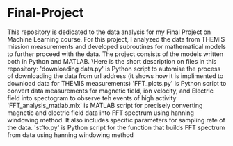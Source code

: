 # Final-Project
This repository is dedicated to the data analysis for my Final Project on Machine Learning course. For this project, I analyzed the data from THEMIS mission measurements and developed subroutines for mathematical models to further proceed with the data.  The project consists of the models written both in Python and MATLAB. \\Here is the short description on files in this repository:
'downloading data.py' is Python script to automise the process of downloading the data from url address (it shows how it is implimented to download data for THEMIS measurements)
'FFT_plots.py' is Python script to convert data measurements for magnetic field, ion velocity, and Electric field into spectogram to observe teh events of high activity
'FFT_analysis_matlab.mlx' is MATLAB script for precisely converting magnetic and electric field data into FFT spectrum using hanning windowing method. It also includes specific parameters for sampling rate of the data.
'stfto.py' is Python script for the function that builds FFT spectrum from data using hanning windowing method
